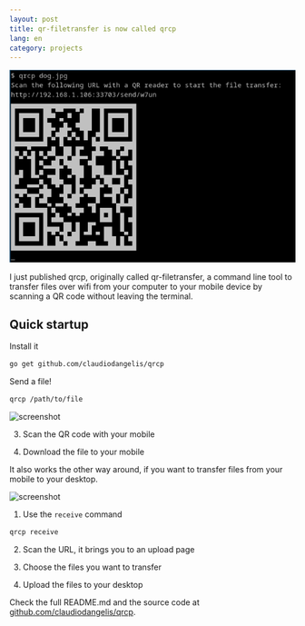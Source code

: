 ```yaml
---
layout: post
title: qr-filetransfer is now called qrcp
lang: en
category: projects
---
```

![screenshot](/assets/img/posts/qrcp.png)

I just published qrcp, originally called qr-filetransfer, a command line tool to transfer files over wifi from your computer to your mobile device by scanning a QR code without leaving the terminal.


<!--more-->

## Quick startup



Install it

```sh
go get github.com/claudiodangelis/qrcp
```



Send a file!



```sh
qrcp /path/to/file
```

![screenshot](https://raw.githubusercontent.com/claudiodangelis/qr-filetransfer/qrcp/demo.gif)

3. Scan the QR code with your mobile

4. Download the file to your mobile



It also works the other way around, if you want to transfer files from your mobile to your desktop.

![screenshot](https://raw.githubusercontent.com/claudiodangelis/qr-filetransfer/qrcp/mobile-demo.gif)

1. Use the `receive` command

```sh
qrcp receive 
```

2. Scan the URL, it brings you to an upload page

3. Choose the files you want to transfer

4. Upload the files to your desktop



Check the full README.md and the source code at [github.com/claudiodangelis/qrcp](https://github.com/claudiodangelis/qrcp).

